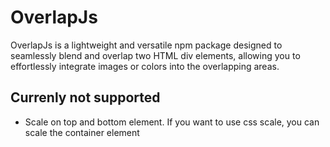 # OverlapJs

OverlapJs is a lightweight and versatile npm package designed to seamlessly blend and overlap two HTML div elements, allowing you to effortlessly integrate images or colors into the overlapping areas.



## Currenly not supported
- Scale on top and bottom element. If you want to use css scale, you can scale the container element
